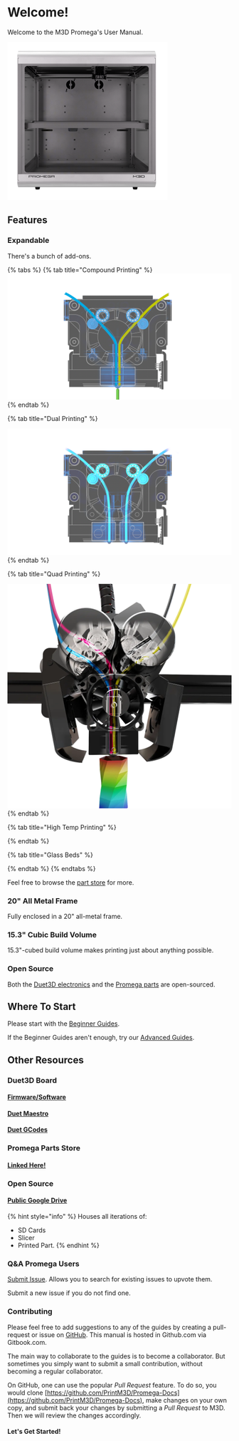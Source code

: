 # Welcome!

Welcome to the  M3D Promega's User Manual.

![](.gitbook/assets/promega.png)

## Features

### Expandable

There's a bunch of add-ons.

{% tabs %}
{% tab title="Compound Printing" %}
![](.gitbook/assets/compound-diagram.png)
{% endtab %}

{% tab title="Dual Printing" %}
  


![](.gitbook/assets/ktana-diagram.png)
{% endtab %}

{% tab title="Quad Printing" %}
  


![](.gitbook/assets/quad-diagram.webp)
{% endtab %}

{% tab title="High Temp Printing" %}

{% endtab %}

{% tab title="Glass Beds" %}
  
{% endtab %}
{% endtabs %}

Feel free to browse the [part store](https://store.printm3d.com/collections/parts) for more.

### 20" All Metal Frame

Fully enclosed in a 20" all-metal frame.

### 15.3" Cubic Build Volume

15.3"-cubed build volume makes printing just about anything possible.

### Open Source

Both the [Duet3D electronics](https://www.duet3d.com/) and the [Promega parts](documentation/) are open-sourced.

## Where To Start

Please start with the [Beginner Guides](beginners-setup-guides/).

If the Beginner Guides aren't enough, try our [Advanced Guides](advanced-setup-guides/). 

## **Other Resources**

### Duet3D Board

#### [Firmware/Software](https://github.com/PrintM3D?tab=repositories)

#### [Duet Maestro](https://duet3d.dozuki.com/c/Duet_2_Maestro)

#### [Duet GCodes](https://duet3d.dozuki.com/Wiki/GCode)

### Promega Parts Store

#### [Linked Here!](https://store.printm3d.com/collections/parts/printer-model_m3d-promega)

### Open Source 

#### [Public Google Drive](https://drive.google.com/open?id=1cmnAcQU7NjgBqAub60Pz7tJyY-e5qH1w)

{% hint style="info" %}
Houses all iterations of:

* SD Cards
* Slicer
* Printed Part. 
{% endhint %}

### **Q&A Promega Users**

[Submit Issue](https://github.com/PrintM3D/Promega/issues). Allows you to search for existing issues to upvote them. 

Submit a new issue if you do not find one.

### Contributing

Please feel free to add suggestions to any of the guides by creating a pull-request or issue on [GitHub](https://github.com/PrintM3D/Promega-Docs/issues). This manual is hosted in Github.com via Gitbook.com.

The main way to collaborate to the guides is to become a collaborator. But sometimes you simply want to submit a small contribution, without becoming a regular collaborator.

On GitHub, one can use the popular _Pull Request_ feature. To do so, you would clone [https://github.com/PrintM3D/Promega-Docs](https://github.com/PrintM3D/Promega-Docs), make changes on your own copy, and submit back your changes by submitting a _Pull Request_ to M3D. Then we will review the changes accordingly.



#### Let's Get Started!



